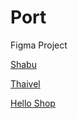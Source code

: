 # Port
Figma Project
<p><a href= https://www.figma.com/proto/FZHwrYonjIH69m7aVCpZQg/susu?node-id=0-1058&node-type=canvas&t=CqzV4Rk5bQhKhZZ8-0&scaling=scale-down&content-scaling=fixed&page-id=0%3A1&starting-point-node-id=0%3A283&show-proto-sidebar=1> Shabu </a></p>
<p><a href= https://www.figma.com/proto/jx6iV37OWRngHFwLCfbed8/Thaivel?node-id=1-1087&node-type=frame&t=O7hVBXkIFrdtAmoz-0&scaling=min-zoom&content-scaling=fixed&page-id=0%3A1&starting-point-node-id=1%3A1580> Thaivel </a></p>
<p><a href= https://www.figma.com/proto/CTeV2zyrrUrKxud6umP9bj/Hello-Shop?node-id=31-399&node-type=frame&t=fCkxDSLWwKOK6dme-0&scaling=scale-down&content-scaling=fixed&page-id=0%3A1&starting-point-node-id=22%3A202&show-proto-sidebar=1> Hello Shop </a></p>
